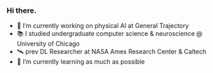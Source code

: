 ### Hi there.

- 🔭 I’m currently working on physical AI at General Trajectory
- 📚 I studied undergraduate computer science & neuroscience @ University of Chicago
- 🛰️ prev DL Researcher at NASA Ames Research Center & Caltech
- 🌱 I’m currently learning as much as possible

<!--
**jb-01/jb-01** is a ✨ _special_ ✨ repository because its `README.md` (this file) appears on your GitHub profile.

Here are some ideas to get you started:

- 🔭 I’m currently working on ...
- 🌱 I’m currently learning ...
- 👯 I’m looking to collaborate on ...
- 🤔 I’m looking for help with ...
- 💬 Ask me about ...
- 📫 How to reach me: ...
- 😄 Pronouns: ...
- ⚡ Fun fact: ...
-->
